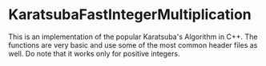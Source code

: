 # KaratsubaFastIntegerMultiplication
This is an implementation of the popular Karatsuba's Algorithm in C++.
The functions are very basic and use some of the most common header files as well. 
Do note that it works only for positive integers. 
